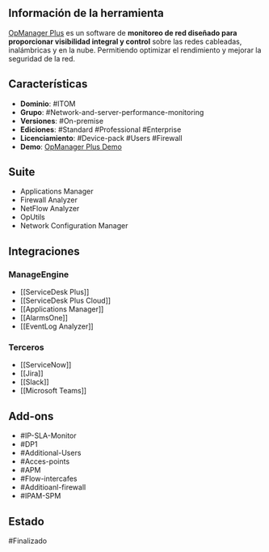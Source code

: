 ## Información de la herramienta

[OpManager Plus](https://www.manageengine.com/it-operations-management/help/) es un software de **monitoreo de red diseñado para proporcionar visibilidad integral y control** sobre las redes cableadas, inalámbricas y en la nube. Permitiendo optimizar el rendimiento y mejorar la seguridad de la red.

## Características

+ **Dominio**: #ITOM 
+ **Grupo**:  #Network-and-server-performance-monitoring 
+ **Versiones**: #On-premise 
+ **Ediciones**: #Standard #Professional #Enterprise 
+ **Licenciamiento**: #Device-pack #Users #Firewall 
+ **Demo**: [OpManager Plus Demo](https://demo.opmanagerplus.com/)

## Suite
+ Applications Manager
+ Firewall Analyzer
+ NetFlow Analyzer
+ OpUtils
+ Network Configuration Manager
## Integraciones
### ManageEngine

+ [[ServiceDesk Plus]]
+ [[ServiceDesk Plus Cloud]]
+ [[Applications Manager]]
+ [[AlarmsOne]]
+ [[EventLog Analyzer]]
### Terceros
+ [[ServiceNow]]
+ [[Jira]]
+ [[Slack]]
+ [[Microsoft Teams]]

## Add-ons

+ #IP-SLA-Monitor 
+ #DP1 
+ #Additional-Users 
+ #Acces-points
+ #APM 
+ #Flow-intercafes
+ #Additioanl-firewall
+ #IPAM-SPM


## Estado

#Finalizado 